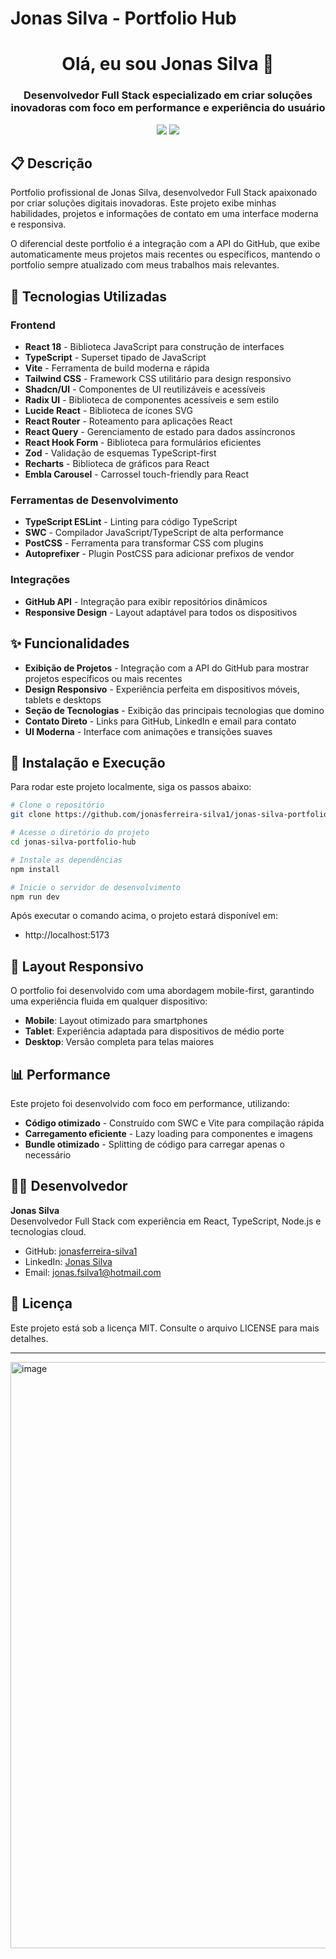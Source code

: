 # Jonas Silva - Portfolio Hub

<div align="center">

# Olá, eu sou **Jonas Silva** 👋

### Desenvolvedor Full Stack especializado em criar soluções inovadoras com foco em performance e experiência do usuário

[<img src="https://img.shields.io/badge/-Ver%20Projetos-3ad07b?style=for-the-badge&logo=github&logoColor=white" />](#projetos)
[<img src="https://img.shields.io/badge/-Entrar%20em%20Contato-1e3a5f?style=for-the-badge&logo=mail&logoColor=white" />](#contato)

</div>

## 📋 Descrição

Portfolio profissional de Jonas Silva, desenvolvedor Full Stack apaixonado por criar soluções digitais inovadoras. Este projeto exibe minhas habilidades, projetos e informações de contato em uma interface moderna e responsiva.

O diferencial deste portfolio é a integração com a API do GitHub, que exibe automaticamente meus projetos mais recentes ou específicos, mantendo o portfolio sempre atualizado com meus trabalhos mais relevantes.

## 🚀 Tecnologias Utilizadas

### Frontend

- **React 18** - Biblioteca JavaScript para construção de interfaces
- **TypeScript** - Superset tipado de JavaScript
- **Vite** - Ferramenta de build moderna e rápida
- **Tailwind CSS** - Framework CSS utilitário para design responsivo
- **Shadcn/UI** - Componentes de UI reutilizáveis e acessíveis
- **Radix UI** - Biblioteca de componentes acessíveis e sem estilo
- **Lucide React** - Biblioteca de ícones SVG
- **React Router** - Roteamento para aplicações React
- **React Query** - Gerenciamento de estado para dados assíncronos
- **React Hook Form** - Biblioteca para formulários eficientes
- **Zod** - Validação de esquemas TypeScript-first
- **Recharts** - Biblioteca de gráficos para React
- **Embla Carousel** - Carrossel touch-friendly para React

### Ferramentas de Desenvolvimento

- **TypeScript ESLint** - Linting para código TypeScript
- **SWC** - Compilador JavaScript/TypeScript de alta performance
- **PostCSS** - Ferramenta para transformar CSS com plugins
- **Autoprefixer** - Plugin PostCSS para adicionar prefixos de vendor

### Integrações

- **GitHub API** - Integração para exibir repositórios dinâmicos
- **Responsive Design** - Layout adaptável para todos os dispositivos

## ✨ Funcionalidades <a name="projetos"></a>

- **Exibição de Projetos** - Integração com a API do GitHub para mostrar projetos específicos ou mais recentes
- **Design Responsivo** - Experiência perfeita em dispositivos móveis, tablets e desktops
- **Seção de Tecnologias** - Exibição das principais tecnologias que domino
- **Contato Direto** - Links para GitHub, LinkedIn e email para contato
- **UI Moderna** - Interface com animações e transições suaves

## 🔧 Instalação e Execução

Para rodar este projeto localmente, siga os passos abaixo:

```bash
# Clone o repositório
git clone https://github.com/jonasferreira-silva1/jonas-silva-portfolio-hub.git

# Acesse o diretório do projeto
cd jonas-silva-portfolio-hub

# Instale as dependências
npm install

# Inicie o servidor de desenvolvimento
npm run dev
```

Após executar o comando acima, o projeto estará disponível em:

- http://localhost:5173

## 📱 Layout Responsivo

O portfolio foi desenvolvido com uma abordagem mobile-first, garantindo uma experiência fluida em qualquer dispositivo:

- **Mobile**: Layout otimizado para smartphones
- **Tablet**: Experiência adaptada para dispositivos de médio porte
- **Desktop**: Versão completa para telas maiores

## 📊 Performance

Este projeto foi desenvolvido com foco em performance, utilizando:

- **Código otimizado** - Construído com SWC e Vite para compilação rápida
- **Carregamento eficiente** - Lazy loading para componentes e imagens
- **Bundle otimizado** - Splitting de código para carregar apenas o necessário

## 👨‍💻 Desenvolvedor <a name="contato"></a>

**Jonas Silva**  
Desenvolvedor Full Stack com experiência em React, TypeScript, Node.js e tecnologias cloud.

- GitHub: [jonasferreira-silva1](https://github.com/jonasferreira-silva1)
- LinkedIn: [Jonas Silva](https://www.linkedin.com/in/jonas-silva-699538230/)
- Email: [jonas.fsilva1@hotmail.com](mailto:jonas.fsilva1@hotmail.com)

## 📄 Licença

Este projeto está sob a licença MIT. Consulte o arquivo LICENSE para mais detalhes.

---

<img width="938" alt="image" src="https://github.com/user-attachments/assets/26973be3-12b6-4675-9277-8dfa1f816862" />

